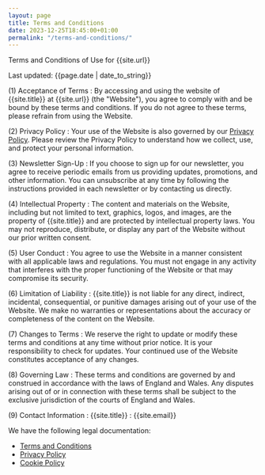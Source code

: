 ```yaml
---
layout: page
title: Terms and Conditions
date: 2023-12-25T18:45:00+01:00
permalink: "/terms-and-conditions/"
---
```

Terms and Conditions of Use for {{site.url}}

Last updated: {{page.date | date_to_string}} 

(1) Acceptance of Terms
: By accessing and using the website of {{site.title}} at {{site.url}} (the "Website"), you agree to comply with and be bound by these terms and conditions. If you do not agree to these terms, please refrain from using the Website.

(2) Privacy Policy
: Your use of the Website is also governed by our [Privacy Policy](/privacy-policy/). Please review the Privacy Policy to understand how we collect, use, and protect your personal information.

(3) Newsletter Sign-Up
: If you choose to sign up for our newsletter, you agree to receive periodic emails from us providing updates, promotions, and other information. You can unsubscribe at any time by following the instructions provided in each newsletter or by contacting us directly.

(4) Intellectual Property
: The content and materials on the Website, including but not limited to text, graphics, logos, and images, are the property of {{site.title}} and are protected by intellectual property laws. You may not reproduce, distribute, or display any part of the Website without our prior written consent.

(5) User Conduct
: You agree to use the Website in a manner consistent with all applicable laws and regulations. You must not engage in any activity that interferes with the proper functioning of the Website or that may compromise its security.

(6) Limitation of Liability
: {{site.title}} is not liable for any direct, indirect, incidental, consequential, or punitive damages arising out of your use of the Website. We make no warranties or representations about the accuracy or completeness of the content on the Website.

(7) Changes to Terms
: We reserve the right to update or modify these terms and conditions at any time without prior notice. It is your responsibility to check for updates. Your continued use of the Website constitutes acceptance of any changes.

(8) Governing Law
: These terms and conditions are governed by and construed in accordance with the laws of England and Wales. Any disputes arising out of or in connection with these terms shall be subject to the exclusive jurisdiction of the courts of England and Wales.

(9) Contact Information
: {{site.title}}
: {{site.email}}

We have the following legal documentation:
- [Terms and Conditions](/terms-and-conditions/)
- [Privacy Policy](/privacy-policy/)
- [Cookie Policy](/cookies-policy/)